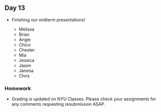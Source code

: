  ## Day 13
 
 * Finishing our midterm presentations!
 
    * Melissa
    * Brian
    * Angie
    * Chico
    * Chester
    * Mia
    * Jessica
    * Jason
    * Janesa
    * Chris
    
### Homework

* Grading is updated on NYU Classes. Please check your assignments for any comments requesting resubmission ASAP.